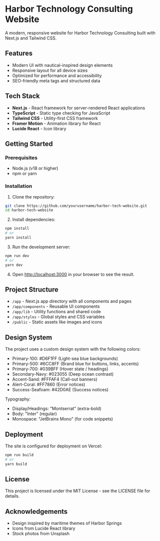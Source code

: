 # Harbor Technology Consulting Website

A modern, responsive website for Harbor Technology Consulting built with Next.js and Tailwind CSS.

## Features

- Modern UI with nautical-inspired design elements
- Responsive layout for all device sizes
- Optimized for performance and accessibility
- SEO-friendly meta tags and structured data

## Tech Stack

- **Next.js** - React framework for server-rendered React applications
- **TypeScript** - Static type checking for JavaScript
- **Tailwind CSS** - Utility-first CSS framework
- **Framer Motion** - Animation library for React
- **Lucide React** - Icon library

## Getting Started

### Prerequisites

- Node.js (v18 or higher)
- npm or yarn

### Installation

1. Clone the repository:
```bash
git clone https://github.com/yourusername/harbor-tech-website.git
cd harbor-tech-website
```

2. Install dependencies:
```bash
npm install
# or
yarn install
```

3. Run the development server:
```bash
npm run dev
# or
yarn dev
```

4. Open [http://localhost:3000](http://localhost:3000) in your browser to see the result.

## Project Structure

- `/app` - Next.js app directory with all components and pages
- `/app/components` - Reusable UI components
- `/app/lib` - Utility functions and shared code
- `/app/styles` - Global styles and CSS variables
- `/public` - Static assets like images and icons

## Design System

The project uses a custom design system with the following colors:

- Primary-100: #D6F1FF (Light-sea blue backgrounds)
- Primary-500: #6CC8FF (Brand blue for buttons, links, accents)
- Primary-700: #039BFF (Hover state / headings)
- Secondary-Navy: #023055 (Deep ocean contrast)
- Accent-Sand: #FFFAF4 (Call-out banners)
- Alert-Coral: #FF7860 (Error notices)
- Success-Seafoam: #42D0AE (Success notices)

Typography:
- Display/Headings: "Montserrat" (extra-bold)
- Body: "Inter" (regular)
- Monospace: "JetBrains Mono" (for code snippets)

## Deployment

The site is configured for deployment on Vercel:

```bash
npm run build
# or
yarn build
```

## License

This project is licensed under the MIT License - see the LICENSE file for details.

## Acknowledgements

- Design inspired by maritime themes of Harbor Springs
- Icons from Lucide React library
- Stock photos from Unsplash 